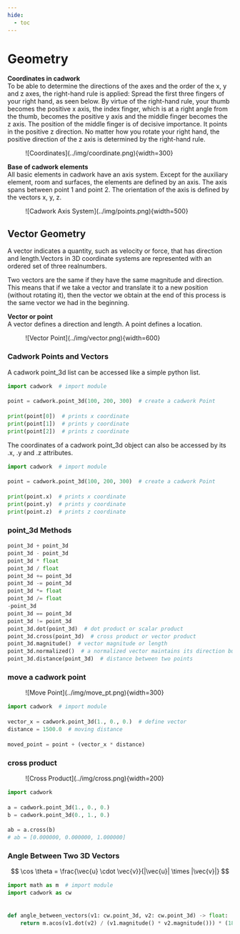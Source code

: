 ```yaml
---
hide:
  - toc
---
```


# Geometry

**Coordinates in cadwork** <br>
To be able to determine the directions of the axes and the order of the x, y and z axes, the right-hand rule is applied:
Spread the first three fingers of your right hand, as seen below. By virtue of the right-hand rule, your thumb becomes the positive x axis, the index finger, which is at a right angle from the thumb, becomes the positive y axis and the middle finger becomes the z axis. The position of the middle finger is of decisive importance. It points in the positive z direction. No matter how you rotate your right hand, the positive direction of the z axis is determined by the right-hand rule.

<figure markdown="1">
![Coordinates](../img/coordinate.png){width=300}
</figure>

**Base of cadwork elements** <br>
All basic elements in cadwork have an axis system. Except for the auxiliary element, room and surfaces, the elements are defined by an axis. The axis spans between point 1 and point 2.
The orientation of the axis is defined by the vectors x, y, z.

<figure markdown="1">
![Cadwork Axis System](../img/points.png){width=500}
</figure>

## Vector Geometry

A vector indicates a quantity, such as velocity or force, that has direction and length.Vectors in 3D coordinate systems are represented with an ordered set of three realnumbers.

Two vectors are the same if they have the same magnitude and direction. This means that if we take a vector and translate it to a new position (without rotating it),
then the vector we obtain at the end of this process is the same vector we had in the beginning.

**Vector or point**<br>
A vector defines a direction and length. A point defines a location.

<figure markdown="1">
![Vector Point](../img/vector.png){width=600}
</figure>

### Cadwork Points and Vectors

[//]: # (<figure markdown="1">)

[//]: # (``` mermaid)

[//]: # (graph TD;)

[//]: # (    point_3d-->|coordinate|x;)

[//]: # (    point_3d-->|coordinate|y;)

[//]: # (    point_3d-->|coordinate|z;)

[//]: # (```)

[//]: # (</figure>)

[//]: # ()
[//]: # (<figure markdown="1">)

[//]: # (``` mermaid)

[//]: # (graph TD;)

[//]: # (    point_3d-->|coordinate|100;)

[//]: # (    point_3d-->|coordinate|400;)

[//]: # (    point_3d-->|coordinate|250;)

[//]: # (```)

[//]: # (<figcaption>point_3d&#40;100, 400, 250&#41;</figcaption>)

[//]: # (</figure>)

[//]: # ()
[//]: # (<figure markdown="1">)

[//]: # (``` mermaid)

[//]: # (graph TD;)

[//]: # (    point_3d-->|coordinate|1.0;)

[//]: # (    point_3d-->|coordinate|0.0;)

[//]: # (    point_3d-->|coordinate|0.5;)

[//]: # (```)

[//]: # (<figcaption>point_3d&#40;1.0, 0.0, 0.5&#41;</figcaption>)

[//]: # (</figure>)

A cadwork point_3d list can be accessed like a simple python list.

```python hl_lines="5 6 7"
import cadwork  # import module

point = cadwork.point_3d(100, 200, 300)  # create a cadwork Point

print(point[0])  # prints x coordinate
print(point[1])  # prints y coordinate
print(point[2])  # prints z coordinate
```

The coordinates of a cadwork point_3d object can also be accessed by its .x, .y and .z attributes.

```python hl_lines="5 6 7"
import cadwork  # import module

point = cadwork.point_3d(100, 200, 300)  # create a cadwork Point

print(point.x)  # prints x coordinate
print(point.y)  # prints y coordinate
print(point.z)  # prints z coordinate
```

### point_3d Methods

```python 
point_3d + point_3d
point_3d - point_3d
point_3d * float
point_3d / float
point_3d += point_3d
point_3d -= point_3d
point_3d *= float
point_3d /= float
-point_3d
point_3d == point_3d
point_3d != point_3d
point_3d.dot(point_3d)  # dot product or scalar product
point_3d.cross(point_3d)  # cross product or vector product 
point_3d.magnitude()  # vector magnitude or length
point_3d.normalized()  # a normalized vector maintains its direction but its length becomes 1
point_3d.distance(point_3d)  # distance between two points
```

### move a cadwork point

<figure markdown="1">
![Move Point](../img/move_pt.png){width=300}
</figure>

```python 
import cadwork  # import module

vector_x = cadwork.point_3d(1., 0., 0.)  # define vector
distance = 1500.0  # moving distance

moved_point = point + (vector_x * distance)    
```

### cross product

<figure markdown="1">
![Cross Product](../img/cross.png){width=200}
</figure>

```python
import cadwork

a = cadwork.point_3d(1., 0., 0.)
b = cadwork.point_3d(0., 1., 0.)

ab = a.cross(b)
# ab = [0.000000, 0.000000, 1.000000]
```

### Angle Between Two 3D Vectors

$$
\cos \theta = \frac{\vec{u} \cdot \vec{v}}{|\vec{u}| \times |\vec{v}|}
$$

```python
import math as m  # import module 
import cadwork as cw


def angle_between_vectors(v1: cw.point_3d, v2: cw.point_3d) -> float:
    return m.acos(v1.dot(v2) / (v1.magnitude() * v2.magnitude())) * (180 / m.pi)
``` 

